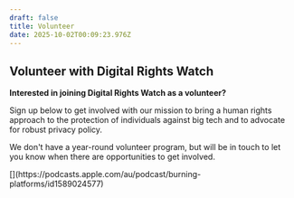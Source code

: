 ```yaml
---
draft: false
title: Volunteer
date: 2025-10-02T00:09:23.976Z
---
```

## Volunteer with Digital Rights Watch

**Interested in joining Digital Rights Watch as a volunteer?**

Sign up below to get involved with our mission to bring a human rights approach to the protection of individuals against big tech and to advocate for robust privacy policy.

We don't have a year-round volunteer program, but will be in touch to let you know when there are opportunities to get involved.

<link href='https://actionnetwork.org/css/style-embed-whitelabel-v3.css' rel='stylesheet' type='text/css' /><script src='https://actionnetwork.org/widgets/v5/form/volunteer-with-digital-rights-watch?format=js&source=widget'></script><div id='can-form-area-volunteer-with-digital-rights-watch' style='width: 100%'><!-- this div is the target for our HTML insertion --></div>[](https://podcasts.apple.com/au/podcast/burning-platforms/id1589024577)